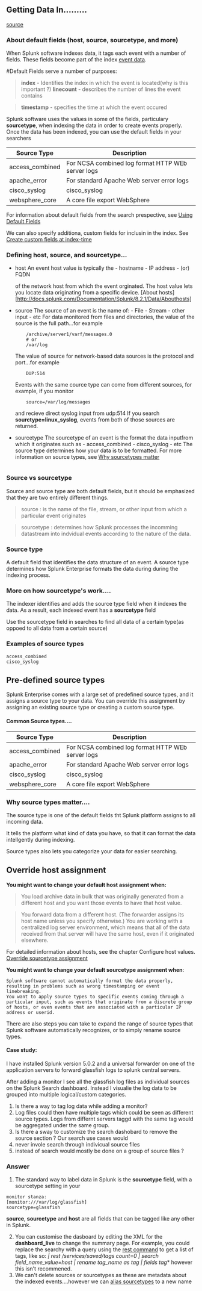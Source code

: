 ## Getting Data In.........
[source](https://docs.splunk.com/Documentation/Splunk/8.2.1/Data/Aboutdefaultfields)
### About default fields (host, source, sourcetype, and more)

When Splunk software indexes data, it tags each event with a number of fields.  These fields become part of the index [event data](https://docs.splunk.com/Documentation/Splunk/8.2.1/Data/Aboutdefaultfields).

#Default Fields serve a number of purposes:

>   **index**
    -   Identifies the index in which the event is located(why is this important ?)
>   **linecount**
    -   describes the number of lines the event contains

>   **timestamp**
    -   specifies the time at which the event occured

Splunk software uses the values in some of the fields, particulary **sourcetype**, when indexing the data
in order to create events properly.  Once the data has been indexed, you can use the default fields in your searchers

| Source Type     | Description                                       |
|-----------------|---------------------------------------------------|
| access_combined | For NCSA combined log format HTTP WEb server logs |
| apache_error    | For standard Apache Web server error logs         |
| cisco_syslog    | cisco_syslog                                      |
| websphere_core  | A core file export WebSphere                      |

For information about default fields from the search
prespective, see  [Using Default Fields](http://docs.splunk.com/Documentation/Splunk/8.2.1/Knowledge/Usedefaultfields)

We can also specify additiona, custom fields for inclusin in the index.  See [Create custom fields at index-time](http://docs.splunk.com/Documentation/Splunk/8.2.1/Data/Configureindex-timefieldextraction)



### Defining host, source, and sourcetype...
*   host
    An event host value is typically the 
        -   hostname
        -   IP address
        -   (or) FQDN

    of the network host from which the event orginated.
    The host value lets you locate data originating from a specific device.
    [About hosts][http://docs.splunk.com/Documentation/Splunk/8.2.1/Data/Abouthosts]

*   source
    The source of an event is the name of:
        -   File
        -   Stream
        -   other input
        -   etc
    For data monitored from files and directories, the value of the source is the full path...for example
    ```
        /archive/server1/varf/messages.0
        # or
        /var/log
    ```
    The value of source for network-based data sources is
    the protocol and port...for example
    ```
        DUP:514
    ```

    Events with the same cource type can come from different sources, for example, if you monitor 
    ```
        source=/var/log/messages
    ```
    and recieve direct syslog input from udp:514
    If you search **sourctype=linux_syslog**, events from both of those sources are returned.


    
*   sourcetype
    The sourcetype of an event is the format the data inputfrom which it originates such as
        -   access_combined
        -   cisco_syslog
        -   etc
    The source type determines how your data is to be
    formatted.  For more information on source types, see
    [Why sourcetypes matter](http://docs.splunk.com/Documentation/Splunk/8.2.1/Data/Whysourcetypesmatter)
    ```

### Source vs sourcetype
Source and source type are both default fields,
but it should be emphasized that they are two entirely
different things.

>   source : is the name of the file, stream, or other
    input from which a particular event originates

>   sourcetype : determines how Splunk processes the
    incomming datastream into indvidual events according
    to the nature of the data.



### Source type
A default field that identifies the data
structure of an event.  A source type determines
how Splunk Enterprise formats 
the data during during
the indexing process.

### More on how sourcetype's work....
The indexer identifies and adds the source type
field when it indexes the data.  As a result,
each indexed event has a **sourcetype** field

Use the sourcetype field in searches to find all 
data of a certain type(as oppoed to all data from 
a certain source)


### Examples of source types
    access_combined
    cisco_syslog


## Pre-defined source types
Splunk Enterprise comes with a large set of 
predefined source types, and it assigns a source
type to your data.  You can override  this
assignment by assigning an existing source type or
creating a custom source type.



#### Common Source types....

| Source Type     | Description                                       |
|-----------------|---------------------------------------------------|
| access_combined | For NCSA combined log format HTTP WEb server logs |
| apache_error    | For standard Apache Web server error logs         |
| cisco_syslog    | cisco_syslog                                      |
| websphere_core  | A core file export WebSphere                      |

### Why source types matter....
The source type is one of the default fields tht Splunk platform assigns to all incoming data.  

It tells the platform what kind of data you have, so that it can format the data intellgently during indexing.

Source types also lets you categorize your data for
easier searching.


## Override host assignment

**You might want to change your default host assignment when:**

> You load archive data in bulk that was originally generated from a different host and you want those events to have that host value.

> You forward data from a different host. (The forwarder assigns its host name unless you specify otherwise.)
You are working with a centralized log server environment, which means that all of the data received from that server will have the same host, even if it originated elsewhere.

For detailed information about hosts, see the chapter Configure host values.
[Override sourcetype assignment](http://docs.splunk.com/Documentation/Splunk/8.2.1/Data/Abouthosts)

**You might want to change your default sourcetype assignment when**:

    Splunk software cannot automatically format the data properly, resulting in problems such as wrong timestamping or event linebreaking.
    You want to apply source types to specific events coming through a particular input, such as events that originate from a discrete group of hosts, or even events that are associated with a particular IP address or userid.

There are also steps you can take to expand the range of source types that Splunk software automatically recognizes, or to simply rename source types. 





#### Case study:


I have installed Splunk version 5.0.2 and a universal
forwarder on one of the application servers to
forward glassfish logs to splunk central servers.


After adding a monitor I see all the glassfish log 
files as individual sources on the Splunk Search
dashboard.  Instead I visualie the log data to be
grouped into multiple logical/custom categories.

1. Is there a way to tag log data while adding a monitor?
2. Log files could then have multiple tags which could be seen as different source types.  Logs from differnt servers taggd with the same tag would be aggregated under the same group.
3. Is there a sway to customize the search dashobard to remove the source section ?  Our search use cases would
4. never invole search through indivicual source files
5. instead of search would mostly be done on a group of source files ?

### Answer 

1. The standard way to label data in Splunk is the **sourcetype** field, with a sourcetype setting in your 
```
monitor stanza:
[monitor:///var/log/glassfish]
sourcetype=glassfish
```

**source**, **sourcetype** and **host** are all fields that can be tagged like any other in Splunk.

2. You can customise the dasboard by editing the XML for the **dashboard_live** to change the summary page.  For example, you could replace the searchy with a query using the [rest command](http://docs.splunk.com/Documentation/Splunk/5.0.2/SearchReference/Rest) to get a list of tags, like so: **| rest /services/saved/tags count=0 | search field_name_value=host* | rename tag_name as tag | fields tag**  however this isn't recommened.
3. We can't delete sources or sourcetypes as these are metadata about the indexed events....however we can [alias sourcetypes](http://docs.splunk.com/Documentation/Splunk/5.0.2/Data/Renamesourcetypes) to a new name